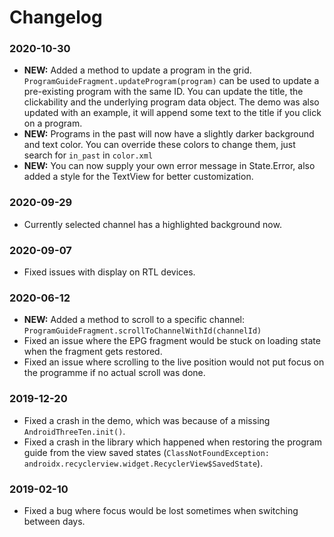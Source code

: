 # Changelog

### 2020-10-30

* __NEW:__ Added a method to update a program in the grid. `ProgramGuideFragment.updateProgram(program)` can be used to update a pre-existing program with the same ID. You can update the title, the clickability and the underlying program data object. The demo was also updated with an example, it will append some text to the title if you click on a program.
* __NEW:__ Programs in the past will now have a slightly darker background and text color. You can override these colors to change them, just search for `in_past` in `color.xml`
* __NEW:__ You can now supply your own error message in State.Error, also added a style for the TextView for better customization.

### 2020-09-29

* Currently selected channel has a highlighted background now.

### 2020-09-07

* Fixed issues with display on RTL devices.

### 2020-06-12

* __NEW:__ Added a method to scroll to a specific channel: `ProgramGuideFragment.scrollToChannelWithId(channelId)`
* Fixed an issue where the EPG fragment would be stuck on loading state when the fragment gets restored.
* Fixed an issue where scrolling to the live position would not put focus on the programme if no actual scroll was done.

### 2019-12-20

* Fixed a crash in the demo, which was because of a missing `AndroidThreeTen.init()`.
* Fixed a crash in the library which happened when restoring the program guide from the view saved states (`ClassNotFoundException: androidx.recyclerview.widget.RecyclerView$SavedState`).

### 2019-02-10

* Fixed a bug where focus would be lost sometimes when switching between days.